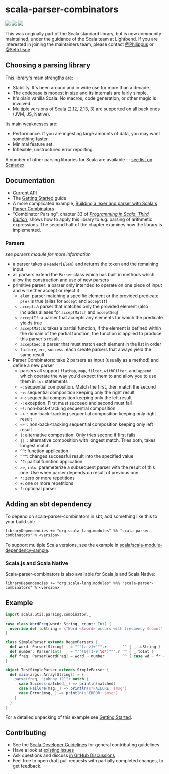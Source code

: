 # scala-parser-combinators

[<img src="https://img.shields.io/maven-central/v/org.scala-lang.modules/scala-parser-combinators_2.12.svg?label=latest%20release%20for%202.12"/>](http://search.maven.org/#search%7Cga%7C1%7Cg%3Aorg.scala-lang.modules%20a%3Ascala-parser-combinators_2.12)
[<img src="https://img.shields.io/maven-central/v/org.scala-lang.modules/scala-parser-combinators_2.13.svg?label=latest%20release%20for%202.13"/>](http://search.maven.org/#search%7Cga%7C1%7Cg%3Aorg.scala-lang.modules%20a%3Ascala-parser-combinators_2.13)
[<img src="https://img.shields.io/maven-central/v/org.scala-lang.modules/scala-parser-combinators_3.svg?label=latest%20release%20for%203"/>](http://search.maven.org/#search%7Cga%7C1%7Cg%3Aorg.scala-lang.modules%20a%3Ascala-parser-combinators_3)

This was originally part of the Scala standard library, but is now community-maintained, under the guidance of the Scala team at Lightbend. If you are interested in joining the maintainers team, please contact [@Philippus](https://github.com/philippus) or [@SethTisue](https://github.com/SethTisue).

## Choosing a parsing library

This library's main strengths are:

* Stability. It's been around and in wide use for more than a decade.
* The codebase is modest in size and its internals are fairly simple.
* It's plain vanilla Scala. No macros, code generation, or other magic is involved.
* Multiple versions of Scala (2.12, 2.13, 3) are supported on all back ends (JVM, JS, Native).

Its main weaknesses are:

* Performance. If you are ingesting large amounts of data, you may want something faster.
* Minimal feature set.
* Inflexible, unstructured error reporting.

A number of other parsing libraries for Scala are available -- [see list on Scaladex](https://index.scala-lang.org/awesome/parsing?sort=stars).

## Documentation

 * [Current API](https://javadoc.io/page/org.scala-lang.modules/scala-parser-combinators_2.13/latest/scala/util/parsing/combinator/index.html)
 * The [Getting Started](docs/Getting_Started.md) guide
 * A more complicated example, [Building a lexer and parser with Scala's Parser Combinators](https://enear.github.io/2016/03/31/parser-combinators/)
 * "Combinator Parsing", chapter 33 of [_Programming in Scala, Third Edition_](http://www.artima.com/shop/programming_in_scala), shows how to apply this library to e.g. parsing of arithmetic expressions. The second half of the chapter examines how the library is implemented.

### Parsers

*see parsers module for more information*

- a parser takes a `Reader[Elem]` and returns the token and the remaining input.
- all parsers extend the `Parser` class which has built in methods which allow the construction and use of new parsers
- primitive parser: a parser only intended to operate on one piece of input and will either accept or reject it
    - `elem`: parser matching a specific element or the provided predicate `p(e)` is true (alias for `accept` and `acceptIf`)
    - `accept`: a parser that matches only the provided element (also includes aliases for `acceptMatch` and `acceptSeq`)
    - `acceptIf`: a parser that accepts any elements for which the predicate yields true
    - `acceptMatch`: takes a partial function, if the element is defined within the domain of the partial function, the function is applied to produce this parser's result
    - `acceptSeq`: a parser that must match each element in the list in order
    - `failure`, `err`, `success`: each create parsers that always yield the same result
- Parser Combinators: take 2 parsers as input (usually as a method) and define a new parser
    - parsers all support `flatMap`, `map`, `filter`, `withFilter`, and `append` which operate the way you'd expect them to and allow you to use them in `for` statements
    - `~`: sequential composition. Match the first, then match the second
    - `~>`: sequential composition keeping only the right result
    - `<~`: sequential composition keeping only the left result
    - `-`: exception. First must succeed and second must fail
    - `~!`: non-back-tracking sequential composition
    - `~>!`: non-back-tracking sequential composition keeping only right result
    - `<~!`: non-back-tracking sequential composition keeping only left result
    - `|`: alternative composition. Only tries second if first fails
    - `|||`: alternative composition with longest match. Tries both, takes longest match
    - `^^`: function application
    - `^^^`: changes successful result into the specified value
    - `^?`: partial function application
    - `>>`, `into`: parameterize a subsequent parser with the result of this one. Use when parser depends on result of previous one
    - `*`: zero or more repetitions
    - `+`: one or more repetitions
    - `?`: optional parser

## Adding an sbt dependency

To depend on scala-parser-combinators in sbt, add something like this to your build.sbt:

```
libraryDependencies += "org.scala-lang.modules" %% "scala-parser-combinators" % <version>
```

To support multiple Scala versions, see the example in [scala/scala-module-dependency-sample](https://github.com/scala/scala-module-dependency-sample).

### Scala.js and Scala Native

Scala-parser-combinators is also available for Scala.js and Scala Native:

```
libraryDependencies += "org.scala-lang.modules" %%% "scala-parser-combinators" % <version>
```

## Example

```scala
import scala.util.parsing.combinator._

case class WordFreq(word: String, count: Int) {
  override def toString = s"Word <$word> occurs with frequency $count"
}

class SimpleParser extends RegexParsers {
  def word: Parser[String]   = """[a-z]+""".r       ^^ { _.toString }
  def number: Parser[Int]    = """(0|[1-9]\d*)""".r ^^ { _.toInt }
  def freq: Parser[WordFreq] = word ~ number        ^^ { case wd ~ fr => WordFreq(wd,fr) }
}

object TestSimpleParser extends SimpleParser {
  def main(args: Array[String]) = {
    parse(freq, "johnny 121") match {
      case Success(matched,_) => println(matched)
      case Failure(msg,_) => println(s"FAILURE: $msg")
      case Error(msg,_) => println(s"ERROR: $msg")
    }
  }
}
```

For a detailed unpacking of this example see
[Getting Started](docs/Getting_Started.md).

## Contributing

 * See the [Scala Developer Guidelines](https://github.com/scala/scala/blob/2.13.x/CONTRIBUTING.md) for general contributing guidelines
 * Have a look at [existing issues](https://github.com/scala/scala-parser-combinators/issues)
 * Ask questions and discuss [in GitHub Discussions](https://github.com/scala/scala-parser-combinators/discussions)
 * Feel free to open draft pull requests with partially completed changes, to get feedback.
